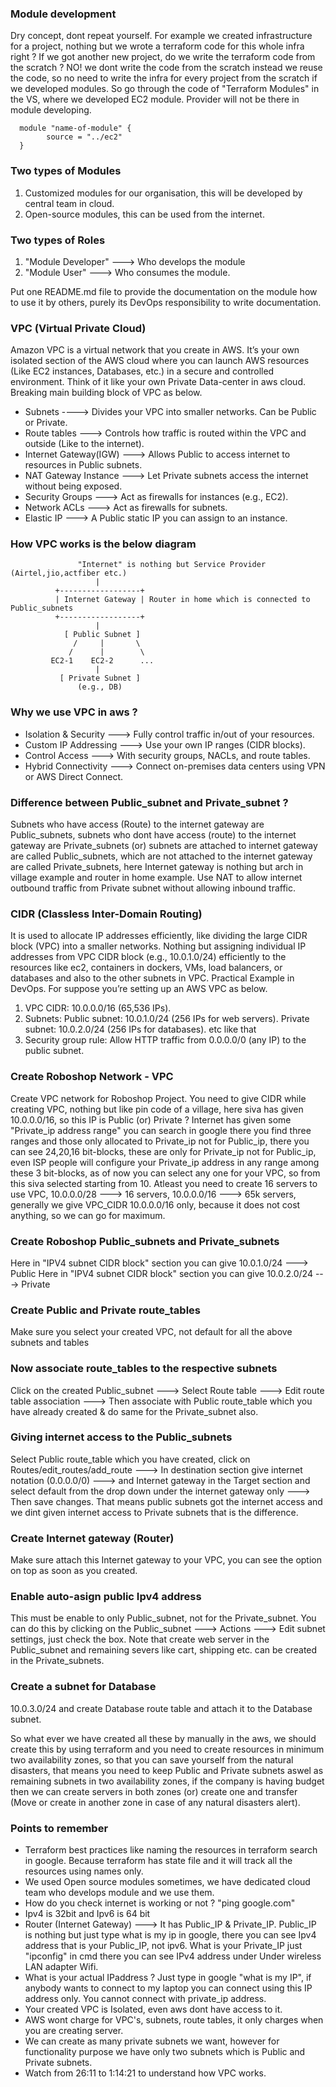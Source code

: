 ### Module development
Dry concept, dont repeat yourself. For example we created infrastructure for a project, nothing but we wrote a terraform code for this whole infra right ? If we got another new project, do we write the terraform code from the scratch ? NO! we dont write the code from the scratch instead we reuse the code, so no need to write the infra for every project from the scratch if we developed modules. So go through the code of "Terraform Modules" in the VS, where we developed EC2 module. Provider will not be there in module developing.

	  module "name-of-module" {
			source = "../ec2"
	  }
	      
### Two types of Modules
1. Customized modules for our organisation, this will be developed by central team in cloud.
2. Open-source modules, this can be used from the internet.

### Two types of Roles
1. "Module Developer" ---> Who develops the module
2. "Module User" ---> Who consumes the module.
   
Put one README.md file to provide the documentation on the module how to use it by others, purely its DevOps responsibility to write documentation.

### VPC (Virtual Private Cloud)
Amazon VPC is a virtual network that you create in AWS. It’s your own isolated section of the AWS cloud where you can launch AWS resources (Like EC2 instances, Databases, etc.) in a secure and controlled environment. Think of it like your own Private Data-center in aws cloud. Breaking main building block of VPC as below.
- Subnets ----> Divides your VPC into smaller networks. Can be Public or Private.
- Route tables ---> Controls how traffic is routed within the VPC and outside (Like to the internet).
- Internet Gateway(IGW) ---> Allows Public to access internet to resources in Public subnets.
- NAT Gateway Instance ---> Let Private subnets access the internet without being exposed.
- Security Groups ---> Act as firewalls for instances (e.g., EC2).
- Network ACLs ---> Act as firewalls for subnets.
- Elastic IP ---> A Public static IP you can assign to an instance.

### How VPC works is the below diagram

                   "Internet" is nothing but Service Provider (Airtel,jio,actfiber etc.)
                       |
              +------------------+
              | Internet Gateway | Router in home which is connected to Public_subnets
              +------------------+
                       |
                [ Public Subnet ]
                  /     |       \
                 /      |        \
             EC2-1    EC2-2      ...
                       |
               [ Private Subnet ]
                   (e.g., DB)

### Why we use VPC in aws ?
- Isolation & Security ---> Fully control traffic in/out of your resources.
- Custom IP Addressing ---> Use your own IP ranges (CIDR blocks).
- Control Access ---> With security groups, NACLs, and route tables.
- Hybrid Connectivity ---> Connect on-premises data centers using VPN or AWS Direct Connect.

### Difference between Public_subnet and Private_subnet ?
Subnets who have access (Route) to the internet gateway are Public_subnets, subnets who dont have access (route) to the internet gateway are Private_subnets (or) subnets are attached to internet gateway are called Public_subnets, which are not attached to the internet gateway are called Private_subnets, here Internet gateway is nothing but arch in village example and router in home example. Use NAT to allow internet outbound traffic from Private subnet without allowing inbound traffic.

### CIDR (Classless Inter-Domain Routing)
It is used to allocate IP addresses efficiently, like dividing the large CIDR block (VPC) into a smaller networks. Nothing but assigning individual IP addresses from VPC CIDR block (e.g., 10.0.1.0/24) efficiently to the resources like ec2, containers in dockers, VMs, load balancers, or databases and also to the other subnets in VPC. Practical Example in DevOps. For suppose you’re setting up an AWS VPC as below.

1. VPC CIDR: 10.0.0.0/16 (65,536 IPs).
2. Subnets:
   Public subnet: 10.0.1.0/24 (256 IPs for web servers).
   Private subnet: 10.0.2.0/24 (256 IPs for databases). etc like that
3. Security group rule: Allow HTTP traffic from 0.0.0.0/0 (any IP) to the public subnet.

### Create Roboshop Network - VPC
Create VPC network for Roboshop Project. You need to give CIDR while creating VPC, nothing but like pin code of a village, here siva has given 10.0.0.0/16, so this IP is Public (or) Private ? Internet has given some "Private_ip address range" you can search in google there you find three ranges and those only allocated to Private_ip not for Public_ip, there you can see 24,20,16 bit-blocks, these are only for Private_ip not for Public_ip, even ISP people will configure your Private_ip address in any range among these 3 bit-blocks, as of now you can select any one for your VPC, so from this siva selected starting from 10. Atleast you need to create 16 servers to use VPC, 10.0.0.0/28 ---> 16 servers, 10.0.0.0/16 ---> 65k servers, generally we give VPC_CIDR 10.0.0.0/16 only, because it does not cost anything, so we can go for maximum.

### Create Roboshop Public_subnets and Private_subnets
Here in "IPV4 subnet CIDR block" section you can give 10.0.1.0/24 ---> Public
Here in "IPV4 subnet CIDR block" section you can give 10.0.2.0/24 ---> Private

### Create Public and Private route_tables
Make sure you select your created VPC, not default for all the above subnets and tables

### Now associate route_tables to the respective subnets
Click on the created Public_subnet ---> Select Route table ---> Edit route table association ---> Then associate with Public route_table which you have already created & do same for the Private_subnet also. 

### Giving internet access to the Public_subnets
Select Public route_table which you have created, click on Routes/edit_routes/add_route ---> In destination section give internet notation (0.0.0.0/0) ---> and Internet gateway in the Target section and select default from the drop down under the internet gateway only ---> Then save changes. That means public subnets got the internet access and we dint given internet access to Private subnets that is the difference.

### Create Internet gateway (Router)
Make sure attach this Internet gateway to your VPC, you can see the option on top as soon as you created.

### Enable auto-asign public Ipv4 address
This must be enable to only Public_subnet, not for the Private_subnet. You can do this by clicking on the Public_subnet ---> Actions ---> Edit subnet settings, just check the box. Note that create web server in the Public_subnet and remaining severs like cart, shipping etc. can be created in the Private_subnets.

### Create a subnet for Database
10.0.3.0/24 and create Database route table and attach it to the Database subnet.

So what ever we have created all these by manually in the aws, we should create this by using terraform and you need to create resources in minimum two availability zones, so that you can save yourself from the natural disasters, that means you need to keep Public and Private subnets aswel as remaining subnets in two availability zones, if the company is having budget then we can create servers in both zones (or) create one and transfer (Move or create in another zone in case of any natural disasters alert).

### Points to remember
- Terraform best practices like naming the resources in terraform search in google. Because terraform
  has state file and it will track all the resources using names only.
- We used Open source modules sometimes, we have dedicated cloud team who develops module and we use them.
- How do you check internet is working or not ? "ping google.com"
- Ipv4 is 32bit and Ipv6 is 64 bit 
- Router (Internet Gateway) ---> It has Public_IP & Private_IP. Public_IP is nothing but just type what is      my ip in google, there you can see Ipv4 address that is your Public_IP, not ipv6. What is your Private_IP
  just "ipconfig" in cmd there you can see IPv4 address under Under wireless LAN adapter Wifi.
- What is your actual IPaddress ? Just type in google "what is my IP", if anybody wants to connect
  to my laptop you can connect using this IP address only. You cannot connect with private_ip address.
- Your created VPC is Isolated, even aws dont have access to it.
- AWS wont charge for VPC's, subnets, route tables, it only charges when you are creating server.
- We can create as many private subnets we want, however for functionality purpose we have only two subnets
  which is Public and Private subnets.
- Watch from 26:11 to 1:14:21 to understand how VPC works.
